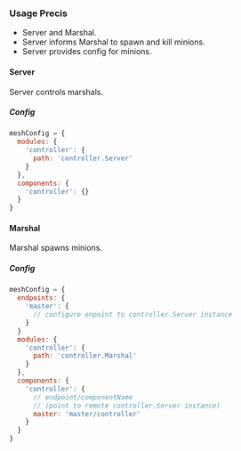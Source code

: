 ### Usage Precis

* Server and Marshal.
* Server informs Marshal to spawn and kill minions.
* Server provides config for minions.

#### Server

Server controls marshals.

##### Config

```javascript
meshConfig = {
  modules: {
    'controller': {
      path: 'controller.Server'
    }
  },
  components: {
    'controller': {}
  }
}
```

#### Marshal

Marshal spawns minions.

##### Config

```javascript
meshConfig = {
  endpoints: {
    'master': {
      // configure enpoint to controller.Server instance
    }
  }
  modules: {
    'controller': {
      path: 'controller.Marshal'
    }
  },
  components: {
    'controller': {
      // endpoint/componentName
      // (point to remote controller.Server instance)
      master: 'master/controller'
    }
  }
}
```

